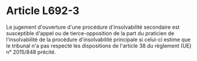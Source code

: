 # Article L692-3

Le jugement d'ouverture d'une procédure d'insolvabilité secondaire est susceptible d'appel ou de tierce-opposition de la part du praticien de l'insolvabilité de la procédure d'insolvabilité principale si celui-ci estime que le tribunal n'a pas respecté les dispositions de l'article 38 du règlement (UE) n° 2015/848 précité.
